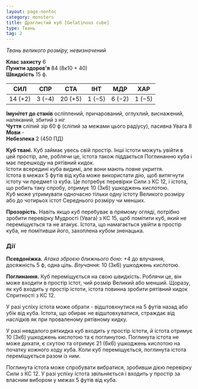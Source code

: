 ```yaml
---
layout: page-nontoc
category: monsters
title: Драглистий куб [Gelatinous cube]
type: Твань
tag: 2
---
```


_Твань великого розміру, невизначений_  

**Клас захисту** 6    
**Пункти здоров'я** 84 (8к10 + 40)    
**Швидкість** 15 ф.  

| СИЛ     | СПР    | СТА     | ІНТ    | МДР    | ХАР    |
| ------- | ------ | ------- | ------ | ------ | ------ |
| 14 (+2) | 3 (−4) | 20 (+5) | 1 (−5) | 6 (−2) | 1 (−5) |

**Імунітет до станів** осліплений, причарований, оглухлий, виснажений, наляканий, збитий з ніг    
**Чуття** сліпий зір 60 ф (сліпий за межами цього радіусу), пасивна Увага 8    
**Мови** -    
**Небезпека** 2 (450 ПД)  

**Куб твані.** Куб займає увесь свій простір. Інші істоти можуть увійти в цей простір, але, роблячи це, істота також піддається Поглинанню куба і має перешкоду на рятівний кидок.    
Істоти всередині куба видимі, але вони мають повне укриття.    
Істота в межах 5 футів від куба може використати дію, щоб витягнути істоту чи предмет із куба. Це потребує перевірки Сили з КС 12, і істота, що робить таку спробу, отримує 10 (3к6) ушкоджень кислотою.    
Куб може утримувати одночасно тільки одну істоту Великого розміру або до чотирьох істот Середнього розміру чи менших.    

**Прозорість.** Навіть якщо куб перебуває в прямому огляді, потрібно зробити перевірку Мудрості (Увага) з КС 15, щоб помітити куб, який не переміщується та не атакує. Істота, що намагається увійти в простір куба, не помітивши його, захоплена кубом зненацька.

### Дії
**Псевдоніжка.** _Атака зброєю ближнього бою:_ +4 до влучання, досяжність 5 ф, одна ціль. _Влучання:_ 10 (3к6) ушкоджень кислотою.    

**Поглинання.** Куб переміщується на свою швидкість. Роблячи це, він може входити в простір істот, чий розмір Великий або менший. Щоразу, як куб входить у простір істоти, істота повинна зробити рятівний кидок Спритності з КС 12.    

У разі успіху істота може обрати - відштовхнутися на 5 футів назад або убік від куба. Істота, що обирає не відштовхуватися, страждає від наслідків як при проваленому рятівному кидку.    

У разі невдалого ряткидка куб входить у простір істоти, й істота отримує 10 (3к6) ушкоджень кислотою та є поглинутою. Поглинута істота не може дихати, є скутою та отримує 21 (6к6) ушкоджень кислотою на початку кожного ходу куба. Коли куб переміщується, поглинута істота переміщується разом із ним.    

Поглинута істота може спробувати вибратися, зробивши дією перевірку Сили з КС 12. У разі успіху істота звільняється і входить у простір за власним вибором у межах 5 футів від куба.
